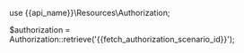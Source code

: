 use {{api_name}}\Resources\Authorization;

$authorization = Authorization::retrieve('{{fetch_authorization_scenario_id}}');
